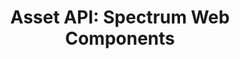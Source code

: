---
layout: api.njk
title: 'Asset API: Spectrum Web Components'
displayName: Asset
componentName: asset
componentHeading: sp-asset
tags:
  - component-api
---